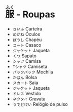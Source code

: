 # <ruby>服<rt>ふく</rt></ruby> - Roupas

-   `さいふ` Carteira
-   `めがね` Óculos
-   `ぼうし` Chapéu
-   `コート` Casaco
-   `ジャケット` Jaqueta
-   `くつ` Sapato
-   `シャツ` Camisa
-   `Tシャツ` Camiseta
-   `バックパック` Mochila
-   `かばん` Bolsa
-   `スカート` Saia
-   `ジャケット` Jaqueta
-   `ドレス` Vestido
-   `ネクタイ` Gravata
-   `うでどけい` Relógio de pulso
